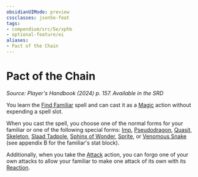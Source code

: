 ```yaml
---
obsidianUIMode: preview
cssclasses: json5e-feat
tags:
- compendium/src/5e/xphb
- optional-feature/ei
aliases:
- Pact of the Chain
---
```

# Pact of the Chain
*Source: Player's Handbook (2024) p. 157. Available in the <span title='Systems Reference Document (5.2)'>SRD</span>*  

You learn the [Find Familiar](/3-Mechanics/CLI/spells/find-familiar-xphb.md) spell and can cast it as a [Magic](actions.md#Magic) action without expending a spell slot.

When you cast the spell, you choose one of the normal forms for your familiar or one of the following special forms: [Imp](/3-Mechanics/CLI/bestiary/fiend/imp-xmm.md), [Pseudodragon](/3-Mechanics/CLI/bestiary/dragon/pseudodragon-xmm.md), [Quasit](/3-Mechanics/CLI/bestiary/fiend/quasit-xmm.md), [Skeleton](/3-Mechanics/CLI/bestiary/undead/skeleton-xmm.md), [Slaad Tadpole](/3-Mechanics/CLI/bestiary/aberration/slaad-tadpole-xmm.md), [Sphinx of Wonder](/3-Mechanics/CLI/bestiary/celestial/sphinx-of-wonder-xmm.md), [Sprite](/3-Mechanics/CLI/bestiary/fey/sprite-xmm.md), or [Venomous Snake](/3-Mechanics/CLI/bestiary/beast/venomous-snake-xmm.md) (see appendix B for the familiar's stat block).

Additionally, when you take the [Attack](actions.md#Attack) action, you can forgo one of your own attacks to allow your familiar to make one attack of its own with its [Reaction](/3-Mechanics/CLI/variant-rules/reaction-xphb.md).